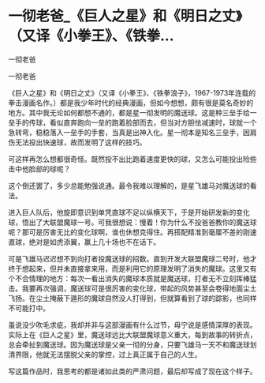 # 一彻老爸_《巨人之星》和《明日之丈》（又译《小拳王》、《铁拳...

一彻老爸

一彻老爸

《巨人之星》和《明日之丈》（又译《小拳王》、《铁拳浪子》，1967-1973年连载的拳击漫画名作。）都是我少年时代的经典漫画，但如今想想，颇有很是莫名奇妙的地方。其中我无论如何都想不通的，都是星一彻发明的魔送球。这是种三垒手给一垒手的传球，看似直奔跑向一垒的跑着脸部而去，但当对方胆怯减速时，球就一个急转弯，稳稳落入一垒手的手套，当真是出神入化。星一彻本是知名三垒手，因肩伤无法投出快速球，故而发明了这样的技巧。

可这样再怎么想都很奇怪。既然投不出比跑着速度更快的球，又怎么可能投出险些击中他脸部的球呢？

这个倒还罢了，多少总能勉强说通。最令我难以理解的，是星飞雄马对魔送球的看法。

进入巨人队后，他旋即意识到单凭直球不足以纵横天下，于是开始研发新的变化球，悟出了大联盟魔球一号。可我很想说：慢着！你为什么不投爸爸教你的魔送球呢？那可是厉害无比的变化球啊，谁也休想克得住。再搭配精准到毫厘不差的刚速直球，绝对是如虎添翼，赢上几十场也不在话下。

可是飞雄马迟迟想不到向打者投魔送球的招数。直到开发大联盟魔球二号时，他才终于想起来，但并未直接拿来用，而是利用它的原理发明了消失的魔球。这里又有个不合情理的地方：每次一看出消失的魔球本质就是魔送球，打者无不立刻挥棒猛击。我要再次强调，魔送球可是很厉害的变化球，带起的风势甚至会卷得地面尘土飞扬。在尘土掩蔽下遁形的魔球自然没人打得到，但就算看到了球的踪影，也同样不可能打中。

虽说没少吹毛求疵，我却并非与这部漫画有什么过节，毋宁说是感情深厚的表现。实际上在《巨人之星》里，魔送球远比大联盟魔球意义重大，每到故事的转折点，总会牵扯到魔送球。因为魔送球是父亲一彻的分身，只要飞雄马一天不和魔送球划清界限，他就无法摆脱父亲的掌控，过上真正属于自己的人生。

写这篇作品时，我思考的都是诸如此类的严肃问题，最后却写成了现在这个样子。